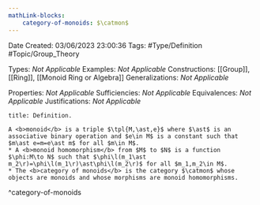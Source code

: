 ```yaml
---
mathLink-blocks:
    category-of-monoids: $\catmon$
---
```


<div class="topSpace"></div>

Date Created: 03/06/2023 23:00:36
Tags: #Type/Definition #Topic/Group_Theory

Types: <i>Not Applicable</i>
Examples: <i>Not Applicable</i>
Constructions: [[Group]], [[Ring]], [[Monoid Ring or Algebra]]
Generalizations: <i>Not Applicable</i>

Properties: <i>Not Applicable</i>
Sufficiencies: <i>Not Applicable</i>
Equivalences: <i>Not Applicable</i>
Justifications: <i>Not Applicable</i>

``` ad-Definition
title: Definition.

A <b>monoid</b> is a triple $\tpl{M,\ast,e}$ where $\ast$ is an associative binary operation and $e\in M$ is a constant such that $m\ast e=m=e\ast m$ for all $m\in M$.
* A <b>monoid homomorphism</b> from $M$ to $N$ is a function $\phi:M\to N$ such that $\phi\l(m_1\ast m_2\r)=\phi\l(m_1\r)\ast\phi\l(m_2\r)$ for all $m_1,m_2\in M$.
* The <b>category of monoids</b> is the category $\catmon$ whose objects are monoids and whose morphisms are monoid homomorphisms.

```
^category-of-monoids
